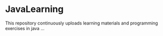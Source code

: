 # JavaLearning
This repository continuously uploads learning materials and programming exercises in java ...
